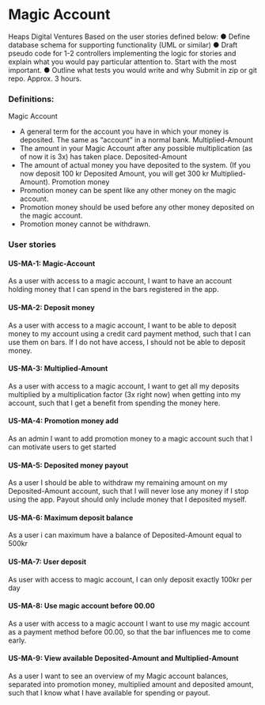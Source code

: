 # Magic Account
Heaps Digital Ventures
Based on the user stories defined below:
● Define database schema for supporting functionality (UML or
similar)
● Draft pseudo code for 1-2 controllers implementing the logic for
stories and explain what you would pay particular attention to.
Start with the most important.
● Outline what tests you would write and why
Submit in zip or git repo. Approx. 3 hours.
### Definitions:
Magic Account
* A general term for the account you have in which your money is deposited. The same as
“account” in a normal bank.
Multiplied-Amount
* The amount in your Magic Account after any possible multiplication (as of now it is 3x) has
taken place.
Deposited-Amount
* The amount of actual money you have deposited to the system. (If you now deposit 100 kr
Deposited Amount, you will get 300 kr Multiplied-Amount).
Promotion money
* Promotion money can be spent like any other money on the magic account.
* Promotion money should be used before any other money deposited on the magic account.
* Promotion money cannot be withdrawn.

### User stories
#### US-MA-1: Magic-Account
As a user with access to a magic account, I want to have an account holding money that I
can spend in the bars registered in the app.
#### US-MA-2: Deposit money
As a user with access to a magic account, I want to be able to deposit money to my account
using a credit card payment method, such that I can use them on bars. If I do not have
access, I should not be able to deposit money.
#### US-MA-3: Multiplied-Amount
As a user with access to a magic account, I want to get all my deposits multiplied by a
multiplication factor (3x right now) when getting into my account, such that I get a benefit
from spending the money here.
#### US-MA-4: Promotion money add
As an admin I want to add promotion money to a magic account such that I can motivate
users to get started
#### US-MA-5: Deposited money payout
As a user I should be able to withdraw my remaining amount on my Deposited-Amount
account, such that I will never lose any money if I stop using the app. Payout should only
include money that I deposited myself.
#### US-MA-6: Maximum deposit balance
As a user i can maximum have a balance of Deposited-Amount equal to 500kr
#### US-MA-7: User deposit
As user with access to magic account, I can only deposit exactly 100kr per day
#### US-MA-8: Use magic account before 00.00
As a user with access to a magic account I want to use my magic account as a payment
method before 00.00, so that the bar influences me to come early.
#### US-MA-9: View available Deposited-Amount and Multiplied-Amount
As a user I want to see an overview of my Magic account balances, separated into
promotion money, multiplied amount and deposited amount, such that I know what I have
available for spending or payout.